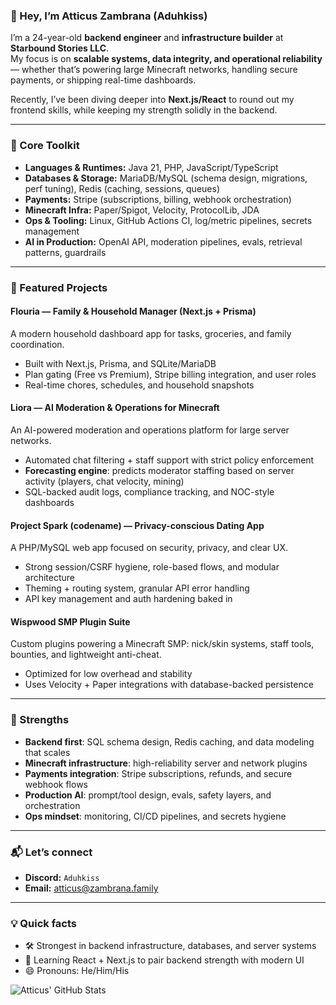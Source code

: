 ### 👋 Hey, I’m Atticus Zambrana (Aduhkiss)

I’m a 24-year-old **backend engineer** and **infrastructure builder** at **Starbound Stories LLC**.  
My focus is on **scalable systems, data integrity, and operational reliability** — whether that’s powering large Minecraft networks, handling secure payments, or shipping real-time dashboards.  

Recently, I’ve been diving deeper into **Next.js/React** to round out my frontend skills, while keeping my strength solidly in the backend.

---

### 🧰 Core Toolkit
- **Languages & Runtimes:** Java 21, PHP, JavaScript/TypeScript  
- **Databases & Storage:** MariaDB/MySQL (schema design, migrations, perf tuning), Redis (caching, sessions, queues)  
- **Payments:** Stripe (subscriptions, billing, webhook orchestration)  
- **Minecraft Infra:** Paper/Spigot, Velocity, ProtocolLib, JDA  
- **Ops & Tooling:** Linux, GitHub Actions CI, log/metric pipelines, secrets management  
- **AI in Production:** OpenAI API, moderation pipelines, evals, retrieval patterns, guardrails  

---

### 🚀 Featured Projects

#### **Flouria — Family & Household Manager (Next.js + Prisma)**
A modern household dashboard app for tasks, groceries, and family coordination.  
- Built with Next.js, Prisma, and SQLite/MariaDB  
- Plan gating (Free vs Premium), Stripe billing integration, and user roles  
- Real-time chores, schedules, and household snapshots

#### **Liora — AI Moderation & Operations for Minecraft**
An AI-powered moderation and operations platform for large server networks.  
- Automated chat filtering + staff support with strict policy enforcement  
- **Forecasting engine**: predicts moderator staffing based on server activity (players, chat velocity, mining)  
- SQL-backed audit logs, compliance tracking, and NOC-style dashboards  

#### **Project Spark (codename) — Privacy-conscious Dating App**
A PHP/MySQL web app focused on security, privacy, and clear UX.  
- Strong session/CSRF hygiene, role-based flows, and modular architecture  
- Theming + routing system, granular API error handling  
- API key management and auth hardening baked in

#### **Wispwood SMP Plugin Suite**
Custom plugins powering a Minecraft SMP: nick/skin systems, staff tools, bounties, and lightweight anti-cheat.  
- Optimized for low overhead and stability  
- Uses Velocity + Paper integrations with database-backed persistence  

---

### 🔎 Strengths
- **Backend first**: SQL schema design, Redis caching, and data modeling that scales  
- **Minecraft infrastructure**: high-reliability server and network plugins  
- **Payments integration**: Stripe subscriptions, refunds, and secure webhook flows  
- **Production AI**: prompt/tool design, evals, safety layers, and orchestration  
- **Ops mindset**: monitoring, CI/CD pipelines, and secrets hygiene  

---

### 📬 Let’s connect
- **Discord:** `Aduhkiss`  
- **Email:** atticus@zambrana.family  

---

### 💡 Quick facts
- 🛠 Strongest in backend infrastructure, databases, and server systems  
- 🧩 Learning React + Next.js to pair backend strength with modern UI  
- 😄 Pronouns: He/Him/His  

![Atticus' GitHub Stats](https://github-readme-stats.vercel.app/api?username=Aduhkiss&show_icons=true&theme=default)